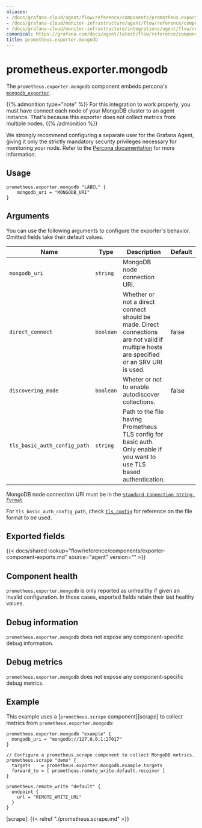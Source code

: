 ```yaml
---
aliases:
- /docs/grafana-cloud/agent/flow/reference/components/prometheus.exporter.mongodb/
- /docs/grafana-cloud/monitor-infrastructure/agent/flow/reference/components/prometheus.exporter.mongodb/
- /docs/grafana-cloud/monitor-infrastructure/integrations/agent/flow/reference/components/prometheus.exporter.mongodb/
canonical: https://grafana.com/docs/agent/latest/flow/reference/components/prometheus.exporter.mongodb/
title: prometheus.exporter.mongodb
---
```


# prometheus.exporter.mongodb
The `prometheus.exporter.mongodb` component embeds percona's [`mongodb_exporter`](https://github.com/percona/mongodb_exporter).

{{% admonition type="note" %}}
For this integration to work properly, you must have connect each node of your MongoDB cluster to an agent instance.
That's because this exporter does not collect metrics from multiple nodes.
{{% /admonition %}}

We strongly recommend configuring a separate user for the Grafana Agent, giving it only the strictly mandatory security privileges necessary for monitoring your node. 
Refer to the [Percona documentation](https://github.com/percona/mongodb_exporter#permissions) for more information.

## Usage

```river
prometheus.exporter.mongodb "LABEL" {
    mongodb_uri = "MONGODB_URI"
}
```

## Arguments
You can use the following arguments to configure the exporter's behavior.
Omitted fields take their default values.

Name | Type | Description | Default | Required
---- | ---- | ----------- | ------- | --------
`mongodb_uri` | `string` | MongoDB node connection URI. | | yes
`direct_connect` | `boolean` | Whether or not a direct connect should be made. Direct connections are not valid if multiple hosts are specified or an SRV URI is used. | false | no
`discovering_mode` | `boolean` | Wheter or not to enable autodiscover collections. | false | no
`tls_basic_auth_config_path` | `string` | Path to the file having Prometheus TLS config for basic auth. Only enable if you want to use TLS based authentication. | | no

MongoDB node connection URI must be in the [`Standard Connection String Format`](https://docs.mongodb.com/manual/reference/connection-string/#std-label-connections-standard-connection-string-format)

For `tls_basic_auth_config_path`, check [`tls_config`](https://prometheus.io/docs/prometheus/latest/configuration/configuration/#tls_config) for reference on the file format to be used.

## Exported fields

{{< docs/shared lookup="flow/reference/components/exporter-component-exports.md" source="agent" version="<AGENT VERSION>" >}}

## Component health

`prometheus.exporter.mongodb` is only reported as unhealthy if given
an invalid configuration. In those cases, exported fields retain their last
healthy values.

## Debug information

`prometheus.exporter.mongodb` does not expose any component-specific
debug information.

## Debug metrics

`prometheus.exporter.mongodb` does not expose any component-specific
debug metrics.

## Example

This example uses a [`prometheus.scrape` component][scrape] to collect metrics
from `prometheus.exporter.mongodb`:

```river
prometheus.exporter.mongodb "example" {
  mongodb_uri = "mongodb://127.0.0.1:27017"
}

// Configure a prometheus.scrape component to collect MongoDB metrics.
prometheus.scrape "demo" {
  targets    = prometheus.exporter.mongodb.example.targets
  forward_to = [ prometheus.remote_write.default.receiver ]
}

prometheus.remote_write "default" {
  endpoint {
    url = "REMOTE_WRITE_URL"
  }
}
```

[scrape]: {{< relref "./prometheus.scrape.md" >}}
